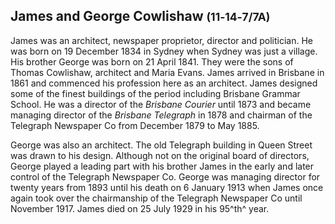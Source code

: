 ## James and George Cowlishaw <small>(11‑14‑7/7A)</small>

James was an architect, newspaper proprietor, director and politician. He was born on 19 December 1834 in Sydney when Sydney was just a village. His brother George was born on 21 April 1841. They were the sons of Thomas Cowlishaw, architect and Maria Evans. James arrived in Brisbane in 1861 and commenced his profession here as an architect. James designed some of the finest buildings of the period including Brisbane Grammar School. He was a director of the  *Brisbane Courier* until 1873 and became managing director of the *Brisbane Telegraph* in 1878 and chairman of the Telegraph Newspaper Co from December 1879 to May 1885. 

George was also an architect. The old Telegraph building in Queen Street was drawn to his design. Although not on the original board of directors, George played a leading part with his brother James in the early and later control of the Telegraph Newspaper Co. George was managing director for twenty years from 1893 until his death on 6 January 1913 when James once again took over the chairmanship of the Telegraph Newspaper Co until November 1917. James died on 25 July 1929 in his 95^th^ year.
